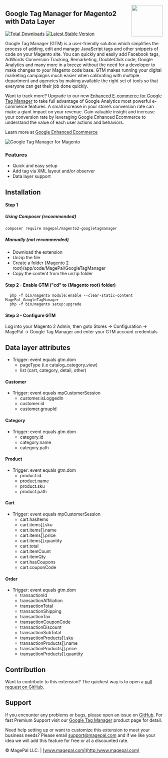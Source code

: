 <a href="http://www.magepal.com" ><img src="https://image.ibb.co/dHBkYH/Magepal_logo.png" width="100" align="right" /></a>

## Google Tag Manager for Magento2 with Data Layer

[![Total Downloads](https://poser.pugx.org/magepal/magento2-googletagmanager/downloads)](https://packagist.org/packages/magepal/magento2-googletagmanager)
[![Latest Stable Version](https://poser.pugx.org/magepal/magento2-googletagmanager/v/stable)](https://packagist.org/packages/magepal/magento2-googletagmanager)

Google Tag Manager (GTM) is a user-friendly solution which simplifies the process of adding, edit and manage JavaScript tags and other snippets of code on your Magento site. You can quickly and easily add Facebook tags, AdWords Conversion Tracking, Remarketing, DoubleClick code, Google Analytics and many more in a breeze without the need for a developer to make changes to your Magento code base. GTM makes running your digital marketing campaigns much easier when calibrating with multiple department and agencies by making available the right set of tools so that everyone can get their job done quickly.

Want to track more? Upgrade to our new [Enhanced E-commerce for Google Tag Manager](https://www.magepal.com/enhanced-ecommerce-for-google-tag-manager.html?utm_source=Enhanced%20Ecommerce%20for%20Google%20Tag%20Manager&utm_medium=github) to take full advantage of Google Analytics most powerful e-commerce features. A small increase in your store’s conversion rate can make a giant impact on your revenue. Gain valuable insight and increase your conversion rate by leveraging Google Enhanced Ecommerce to understand the value of each user actions and behaviors.


Learn more at [Google Enhanced Ecommerce](https://www.magepal.com/enhanced-ecommerce-for-google-tag-manager.html?utm_source=Enhanced%20Ecommerce%20for%20Google%20Tag%20Manager&utm_medium=github)

![Google Tag Manager for Magento](https://image.ibb.co/dhmoLx/Google_Tag_Manager_for_Magento2_by_Magepal.png)

### Features
* Quick and easy setup
* Add tag via XML layout and/or observer
* Data layer support

## Installation

#### Step 1
##### Using Composer (recommended)
```
composer require magepal/magento2-googletagmanager
```

##### Manually  (not recommended)
 * Download the extension
 * Unzip the file
 * Create a folder {Magento 2 root}/app/code/MagePal/GoogleTagManager
 * Copy the content from the unzip folder


#### Step 2 - Enable GTM ("cd" to {Magento root} folder)
```
  php -f bin/magento module:enable --clear-static-content MagePal_GoogleTagManager
  php -f bin/magento setup:upgrade
```

#### Step 3 - Configure GTM

Log into your Magento 2 Admin, then goto Stores -> Configuration -> MagePal -> Google Tag Manager and enter your GTM account credentials

## Data layer attributes

* Trigger: event equals gtm.dom
  * pageType (i.e catalog_category_view)
  * list (cart, category, detail, other)


#### Customer
* Trigger: event equals mpCustomerSession
  * customer.isLoggedIn
  * customer.id
  * customer.groupId


#### Category
* Trigger: event equals gtm.dom
  * category.id
  * category.name
  * category.path

#### Product
* Trigger: event equals gtm.dom
  * product.id
  * product.name
  * product.sku
  * product.path

#### Cart
* Trigger: event equals mpCustomerSession
  * cart.hasItems
  * cart.items[].sku
  * cart.items[].name
  * cart.items[].price
  * cart.items[].quantity
  * cart.total
  * cart.itemCount
  * cart.itemQty
  * cart.hasCoupons
  * cart.couponCode

#### Order
* Trigger: event equals gtm.dom
  * transactionId
  * transactionAffiliation
  * transactionTotal
  * transactionShipping
  * transactionTax
  * transactionCouponCode
  * transactionDiscount
  * transactionSubTotal
  * transactionProducts[].sku
  * transactionProducts[].name
  * transactionProducts[].price
  * transactionProducts[].quantity

Contribution
---
Want to contribute to this extension? The quickest way is to open a [pull request on GitHub](https://help.github.com/articles/using-pull-requests).


Support
---
If you encounter any problems or bugs, please open an issue on [GitHub](https://github.com/magepal/magento2-googletagmanager/issues). For fast Premium Support visit our [Google Tag Manager](https://www.magepal.com/magento2/extensions/google-tag-manager.html?utm_source=GTM&utm_medium=Premium%20Support) product page for detail.

Need help setting up or want to customize this extension to meet your business needs? Please email support@magepal.com and if we like your idea we will add this feature for free or at a discounted rate.

© MagePal LLC. | [www.magepal.com](http:/www.magepal.com)

